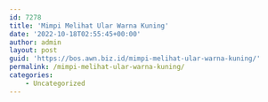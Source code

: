 ```yaml
---
id: 7278
title: 'Mimpi Melihat Ular Warna Kuning'
date: '2022-10-18T02:55:45+00:00'
author: admin
layout: post
guid: 'https://bos.awn.biz.id/mimpi-melihat-ular-warna-kuning/'
permalink: /mimpi-melihat-ular-warna-kuning/
categories:
    - Uncategorized
---
```


